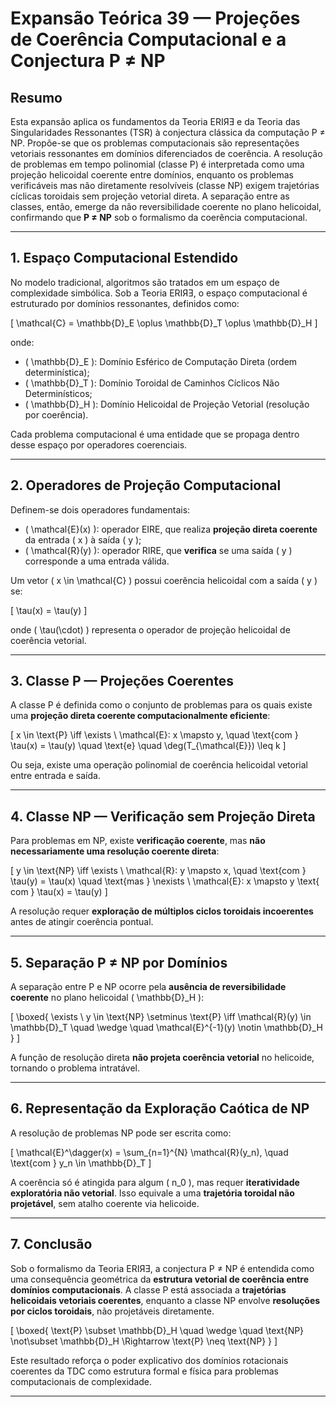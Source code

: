# Expansão Teórica 39 — Projeções de Coerência Computacional e a Conjectura P ≠ NP

## Resumo

Esta expansão aplica os fundamentos da Teoria ERIЯƎ e da Teoria das Singularidades Ressonantes (TSR) à conjectura clássica da computação P ≠ NP. Propõe-se que os problemas computacionais são representações vetoriais ressonantes em domínios diferenciados de coerência. A resolução de problemas em tempo polinomial (classe P) é interpretada como uma projeção helicoidal coerente entre domínios, enquanto os problemas verificáveis mas não diretamente resolvíveis (classe NP) exigem trajetórias cíclicas toroidais sem projeção vetorial direta. A separação entre as classes, então, emerge da não reversibilidade coerente no plano helicoidal, confirmando que **P ≠ NP** sob o formalismo da coerência computacional.

---

## 1. Espaço Computacional Estendido

No modelo tradicional, algoritmos são tratados em um espaço de complexidade simbólica. Sob a Teoria ERIЯƎ, o espaço computacional é estruturado por domínios ressonantes, definidos como:

\[
\mathcal{C} = \mathbb{D}_E \oplus \mathbb{D}_T \oplus \mathbb{D}_H
\]

onde:

- \( \mathbb{D}_E \): Domínio Esférico de Computação Direta (ordem determinística);
- \( \mathbb{D}_T \): Domínio Toroidal de Caminhos Cíclicos Não Determinísticos;
- \( \mathbb{D}_H \): Domínio Helicoidal de Projeção Vetorial (resolução por coerência).

Cada problema computacional é uma entidade que se propaga dentro desse espaço por operadores coerenciais.

---

## 2. Operadores de Projeção Computacional

Definem-se dois operadores fundamentais:

- \( \mathcal{E}(x) \): operador EIRE, que realiza **projeção direta coerente** da entrada \( x \) à saída \( y \);
- \( \mathcal{R}(y) \): operador RIRE, que **verifica** se uma saída \( y \) corresponde a uma entrada válida.

Um vetor \( x \in \mathcal{C} \) possui coerência helicoidal com a saída \( y \) se:

\[
\tau(x) = \tau(y)
\]

onde \( \tau(\cdot) \) representa o operador de projeção helicoidal de coerência vetorial.

---

## 3. Classe P — Projeções Coerentes

A classe P é definida como o conjunto de problemas para os quais existe uma **projeção direta coerente computacionalmente eficiente**:

\[
x \in \text{P} \iff \exists \ \mathcal{E}: x \mapsto y, \quad \text{com } \tau(x) = \tau(y)
\quad \text{e} \quad \deg(T_{\mathcal{E}}) \leq k
\]

Ou seja, existe uma operação polinomial de coerência helicoidal vetorial entre entrada e saída.

---

## 4. Classe NP — Verificação sem Projeção Direta

Para problemas em NP, existe **verificação coerente**, mas **não necessariamente uma resolução coerente direta**:

\[
y \in \text{NP} \iff \exists \ \mathcal{R}: y \mapsto x, \quad \text{com } \tau(y) = \tau(x)
\quad \text{mas } \nexists \ \mathcal{E}: x \mapsto y \text{ com } \tau(x) = \tau(y)
\]

A resolução requer **exploração de múltiplos ciclos toroidais incoerentes** antes de atingir coerência pontual.

---

## 5. Separação P ≠ NP por Domínios

A separação entre P e NP ocorre pela **ausência de reversibilidade coerente** no plano helicoidal \( \mathbb{D}_H \):

\[
\boxed{
\exists \ y \in \text{NP} \setminus \text{P} \iff \mathcal{R}(y) \in \mathbb{D}_T \quad \wedge \quad \mathcal{E}^{-1}(y) \notin \mathbb{D}_H
}
\]

A função de resolução direta **não projeta coerência vetorial** no helicoide, tornando o problema intratável.

---

## 6. Representação da Exploração Caótica de NP

A resolução de problemas NP pode ser escrita como:

\[
\mathcal{E}^\dagger(x) = \sum_{n=1}^{N} \mathcal{R}(y_n), \quad \text{com } y_n \in \mathbb{D}_T
\]

A coerência só é atingida para algum \( n_0 \), mas requer **iteratividade exploratória não vetorial**. Isso equivale a uma **trajetória toroidal não projetável**, sem atalho coerente via helicoide.

---

## 7. Conclusão

Sob o formalismo da Teoria ERIЯƎ, a conjectura P ≠ NP é entendida como uma consequência geométrica da **estrutura vetorial de coerência entre domínios computacionais**. A classe P está associada a **trajetórias helicoidais vetoriais coerentes**, enquanto a classe NP envolve **resoluções por ciclos toroidais**, não projetáveis diretamente.

\[
\boxed{
\text{P} \subset \mathbb{D}_H \quad \wedge \quad \text{NP} \not\subset \mathbb{D}_H \Rightarrow \text{P} \neq \text{NP}
}
\]

Este resultado reforça o poder explicativo dos domínios rotacionais coerentes da TDC como estrutura formal e física para problemas computacionais de complexidade.

---
